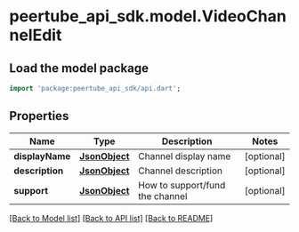 # peertube_api_sdk.model.VideoChannelEdit

## Load the model package
```dart
import 'package:peertube_api_sdk/api.dart';
```

## Properties
Name | Type | Description | Notes
------------ | ------------- | ------------- | -------------
**displayName** | [**JsonObject**](.md) | Channel display name | [optional] 
**description** | [**JsonObject**](.md) | Channel description | [optional] 
**support** | [**JsonObject**](.md) | How to support/fund the channel | [optional] 

[[Back to Model list]](../README.md#documentation-for-models) [[Back to API list]](../README.md#documentation-for-api-endpoints) [[Back to README]](../README.md)



